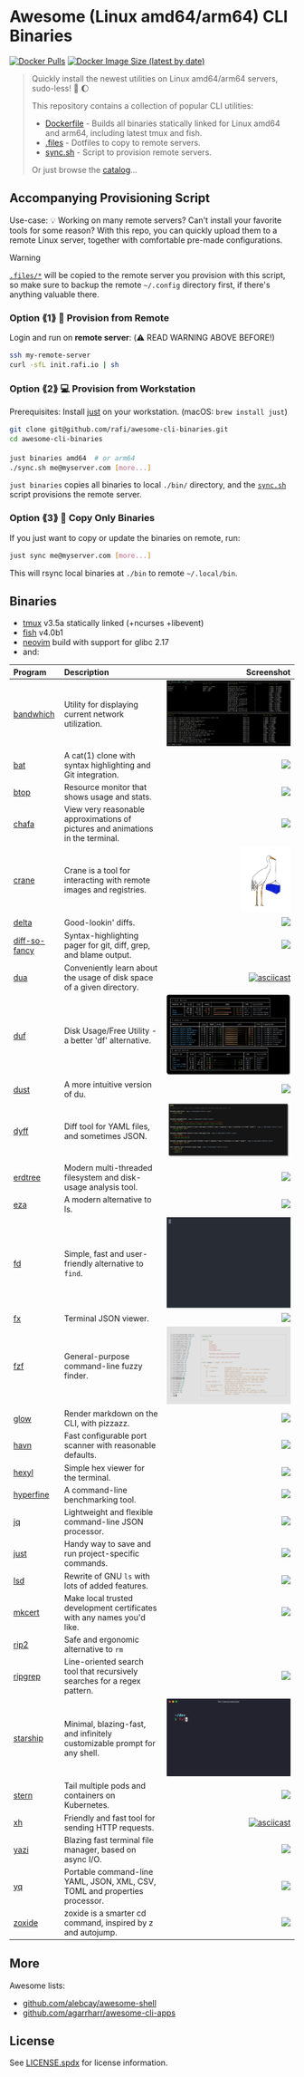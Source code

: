# Awesome (Linux amd64/arm64) CLI Binaries

[![Docker Pulls](https://img.shields.io/docker/pulls/rafib/awesome-cli-binaries)](https://hub.docker.com/r/rafib/awesome-cli-binaries)
[![Docker Image Size (latest by date)](https://img.shields.io/docker/image-size/rafib/awesome-cli-binaries)](https://hub.docker.com/r/rafib/awesome-cli-binaries)

> Quickly install the newest utilities on Linux amd64/arm64 servers, sudo-less!
> 🚀 🌔
>
> This repository contains a collection of popular CLI utilities:
>
> - [Dockerfile](./Dockerfile) - Builds all binaries statically linked for Linux
>   amd64 and arm64, including latest tmux and fish.
> - [.files](./.files/) - Dotfiles to copy to remote servers.
> - [sync.sh](./sync.sh) - Script to provision remote servers.
>
> Or just browse the [catalog](#binaries)…

## Accompanying Provisioning Script

Use-case: 💡 Working on many remote servers? Can't install your favorite tools
for some reason? With this repo, you can quickly upload them to a remote Linux
server, together with comfortable pre-made configurations.

> [!WARNING]
> [`.files/*`](./.files/) will be copied to the remote server you provision with
> this script, so make sure to backup the remote `~/.config` directory first, if
> there's anything valuable there.

### Option ⟪1⟫ 👾 Provision from Remote

Login and run on **remote server**: (⚠️ READ WARNING ABOVE BEFORE!)

```sh
ssh my-remote-server
curl -sfL init.rafi.io | sh
```

### Option ⟪2⟫ 💻 Provision from Workstation

Prerequisites: Install [just] on your workstation. (macOS: `brew install just`)

```sh
git clone git@github.com/rafi/awesome-cli-binaries.git
cd awesome-cli-binaries

just binaries amd64  # or arm64
./sync.sh me@myserver.com [more...]
```

`just binaries` copies all binaries to local `./bin/` directory, and the
[`sync.sh`](./sync.sh) script provisions the remote server.

### Option ⟪3⟫ 🧰 Copy Only Binaries

If you just want to copy or update the binaries on remote, run:

```sh
just sync me@myserver.com [more...]
```

This will rsync local binaries at `./bin` to remote `~/.local/bin`.

## Binaries

- [tmux] v3.5a statically linked (+ncurses +libevent)
- [fish] v4.0b1
- [neovim] build with support for glibc 2.17
- and:

| Program       | Description   | Screenshot  |
|:------------- |:------------- | -----------:|
| [bandwhich]   | Utility for displaying current network utilization. | <img src="https://github.com/imsnif/bandwhich/raw/main/res/demo.gif" /> |
| [bat]         | A cat(1) clone with syntax highlighting and Git integration. | <img src="https://imgur.com/rGsdnDe.png" /> |
| [btop]        | Resource monitor that shows usage and stats. | <img src="https://raw.githubusercontent.com/aristocratos/btop/main/Img/normal.png" /> |
| [chafa]       | View very reasonable approximations of pictures and animations in the terminal. | <img src="https://hpjansson.org/chafa/gallery/maru-geneve-240-rgb.png" width="60%" /> |
| [crane]       | Crane is a tool for interacting with remote images and registries. | <img src="https://raw.githubusercontent.com/google/go-containerregistry/main/images/crane.png" width="40%" /> |
| [delta]       | Good-lookin' diffs. | <img src="https://user-images.githubusercontent.com/52205/86275526-76792100-bba1-11ea-9e78-6be9baa80b29.png" /> |
| [diff-so-fancy] | Syntax-highlighting pager for git, diff, grep, and blame output. | <img src="https://github.com/so-fancy/diff-so-fancy/blob/master/diff-so-fancy.png?raw=true" /> |
| [dua]         | Conveniently learn about the usage of disk space of a given directory. | [![asciicast](https://asciinema.org/a/316444.svg)](https://asciinema.org/a/316444) |
| [duf]         | Disk Usage/Free Utility - a better 'df' alternative. | <img src="https://raw.githubusercontent.com/muesli/duf/master/duf.png" /> |
| [dust]        | A more intuitive version of du. | <img src="https://raw.githubusercontent.com/bootandy/dust/master/media/snap.png" /> |
| [dyff]        | Diff tool for YAML files, and sometimes JSON. | <img src="https://raw.githubusercontent.com/homeport/dyff/main/.docs/dyff-between-kubectl-diff.png" /> |
| [erdtree]     | Modern multi-threaded filesystem and disk-usage analysis tool. | <img src="https://github.com/solidiquis/erdtree/blob/master/assets/top_showcase.png?raw=true" /> |
| [eza]         | A modern alternative to ls. | <img src="https://github.com/eza-community/eza/raw/main/docs/images/screenshots.png" /> |
| [fd]          | Simple, fast and user-friendly alternative to `find`. | <img src="https://raw.githubusercontent.com/sharkdp/fd/master/doc/screencast.svg" /> |
| [fx]          | Terminal JSON viewer. | <img src="https://medv.io/assets/fx/fx-preview.gif" /> |
| [fzf]         | General-purpose command-line fuzzy finder. | <img src="https://raw.githubusercontent.com/junegunn/i/master/fzf-preview.png" /> |
| [glow]        | Render markdown on the CLI, with pizzazz. | <img src="https://stuff.charm.sh/glow/glow-1.3-trailer-github.gif" /> |
| [havn]        | Fast configurable port scanner with reasonable defaults. | <img src="https://raw.githubusercontent.com/mrjackwills/havn/main/.github/screen.webp" /> |
| [hexyl]       | Simple hex viewer for the terminal. | <img src="https://i.imgur.com/MWO9uSL.png" /> |
| [hyperfine]   | A command-line benchmarking tool. | <img src="https://i.imgur.com/z19OYxE.gif" /> |
| [jq]          | Lightweight and flexible command-line JSON processor. | <img src="https://jqlang.github.io/jq/jq.png" width="50%" /> |
| [just]        | Handy way to save and run project-specific commands. | <img src="https://raw.githubusercontent.com/casey/just/master/screenshot.png" /> |
| [lsd]         | Rewrite of GNU `ls` with lots of added features. | <img src="https://raw.githubusercontent.com/Peltoche/lsd/assets/screen_lsd.png" /> |
| [mkcert]      | Make local trusted development certificates with any names you'd like. | <img src="https://user-images.githubusercontent.com/1225294/51066373-96d4aa80-15be-11e9-91e2-f4e44a3a4458.png" /> |
| [rip2]     | Safe and ergonomic alternative to `rm` | |
| [ripgrep]     | Line-oriented search tool that recursively searches for a regex pattern. | <img src="https://burntsushi.net/stuff/ripgrep1.png" /> |
| [starship]    | Minimal, blazing-fast, and infinitely customizable prompt for any shell. | <img src="https://raw.githubusercontent.com/starship/starship/master/media/demo.gif" /> |
| [stern]       | Tail multiple pods and containers on Kubernetes. | <img src="https://i0.wp.com/blog.knoldus.com/wp-content/uploads/2021/01/image.png?ssl=1" /> |
| [xh]          | Friendly and fast tool for sending HTTP requests. | [![asciicast](https://raw.githubusercontent.com/ducaale/xh/master/assets/xh-demo.gif)](https://asciinema.org/a/475190) |
| [yazi]        | Blazing fast terminal file manager, based on async I/O. | <img src="https://repository-images.githubusercontent.com/663900193/c1f495b1-8d69-4dba-a7e3-dbfde3a817f6" /> |
| [yq]          | Portable command-line YAML, JSON, XML, CSV, TOML and properties processor. | <img src="https://miro.medium.com/v2/resize:fit:640/1*gsqh7A_ivvZM5ht66hx3Xw.png" /> |
| [zoxide]      | zoxide is a smarter cd command, inspired by z and autojump. | <img src="https://raw.githubusercontent.com/ajeetdsouza/zoxide/main/contrib/tutorial.webp" /> |

## More

Awesome lists:

- [github.com/alebcay/awesome-shell](https://github.com/alebcay/awesome-shell)
- [github.com/agarrharr/awesome-cli-apps](https://github.com/agarrharr/awesome-cli-apps)

## License

See [LICENSE.spdx](./LICENSE.spdx) for license information.

[bandwhich]: https://github.com/imsnif/bandwhich
[bat]: https://github.com/sharkdp/bat
[btop]: https://github.com/aristocratos/btop
[chafa]: https://hpjansson.org/chafa
[crane]: https://github.com/google/go-containerregistry
[delta]: https://github.com/dandavison/delta
[diff-so-fancy]: https://github.com/so-fancy/diff-so-fancy
[dua]: https://github.com/Byron/dua-cli
[duf]: https://github.com/muesli/duf
[dust]: https://github.com/bootandy/dust
[dyff]: https://github.com/homeport/dyff
[erdtree]: https://github.com/solidiquis/erdtree
[eza]: https://github.com/eza-community/eza
[fd]: https://github.com/sharkdp/fd
[fish]: https://github.com/fish-shell/fish-shell
[fx]: https://github.com/antonmedv/fx
[fzf]: https://github.com/junegunn/fzf
[glow]: https://github.com/charmbracelet/glow
[havn]: https://github.com/mrjackwills/havn
[hexyl]: https://github.com/sharkdp/hexyl
[hyperfine]: https://github.com/sharkdp/hyperfine
[jq]: https://github.com/stedolan/jq
[just]: https://github.com/casey/just
[lsd]: https://github.com/lsd-rs/lsd
[mkcert]: https://github.com/FiloSottile/mkcert
[neovim]: https://github.com/neovim/neovim
[rip2]: https://github.com/MilesCranmer/rip2
[ripgrep]: https://github.com/BurntSushi/ripgrep
[starship]: https://github.com/starship/starship
[stern]: https://github.com/stern/stern
[tmux]: https://github.com/tmux/tmux
[xh]: https://github.com/ducaale/xh
[yazi]: https://github.com/sxyazi/yazi
[yq]: https://github.com/mikefarah/yq
[zoxide]: https://github.com/ajeetdsouza/zoxide
